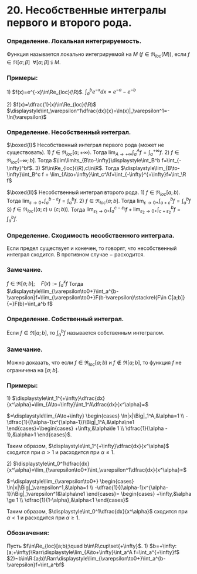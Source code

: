 # 20. Несобственные интегралы первого и второго рода.

### Определение. Локальная интегрируемость.
Функция называется локально интегрируемой на $M~(f\in\Re_{loc}(M))$,
если $f\in\Re[\alpha;\beta]~~\forall[\alpha;\beta]\subsetneqq M$.

### Примеры:
$1)$ $f(x)=e^{-x}\in\Re_{loc}(\R)$.
$\displaystyle\int_a^b e^{-x}dx=e^{-a}-e^{-b}$

$2)$ $f(x)=\dfrac{1}{x}\in\Re_{loc}(\R)$
$\displaystyle\int_\varepsilon^1\dfrac{dx}{x}=\ln(x)|_\varepsilon^1=-\ln(\varepsilon)$

### Определение. Несобственный интеграл.
$\boxed{I}$ Несобственный интеграл первого рода (может не существовать).
$1)$ $f\in\Re_{loc}[a;+\infty)$.
Тогда $\displaystyle\lim_{A\to+\infty}\int_a^A f = \int_a^{+\infty}f$.
$2)$ $f\in\Re_{loc}(-\infty;b]$.
Тогда $\lim\limits_{B\to-\infty}\displaystyle\int_B^b f=\int_{-\infty}^bf$.
$3)$ $f\in\Re_{loc}(\R),c\in\R$.
Тогда $\displaystyle\lim_{B\to-\infty}\int_B^c f + \lim_{A\to+\infty}\int_c^Af=\int_{-\infty}^{+\infty}f=\int_\R f$

$\boxed{II}$ Несобственный интеграл второго рода.
$1)$ $f\in\Re_{loc}[a;b)$.
Тогда $\displaystyle\lim_{\varepsilon\to0+}\int_a^{b-\varepsilon}f=\int_a^b f$.
$2)$ $f\in\Re_{loc}(a;b]$.
Тогда $\displaystyle\lim_{\varepsilon\to0+}\int_{a+\varepsilon}^b f=\int_a^bf$
$3)$ $f\in\Re_{loc}\big((a;c)\cup(c;b)\big)$.
Тогда $\displaystyle\lim_{\varepsilon_1\to0+}\int_a^{c-\varepsilon_1}f+\lim_{\varepsilon_2\to0+}\int_{c+\varepsilon_2}^b f=\int_a^b f$.

### Определение. Сходимость несобственного интеграла.
Если предел существует и конечен, то говорят, что несобственный интеграл сходится. В противном случае $-$ расходится.

### Замечание.
$f\in\Re[a;b];\quad F(x):=\displaystyle\int_a^x f$
Тогда $\displaystyle\lim_{\varepsilon\to0+}\int_a^{b-\varepsilon}f=\lim_{\varepsilon\to0+}F(b-\varepsilon)\stackrel{F\in C[a;b]}{=}F(b)=\int_a^b f$

### Определение. Собственный интеграл.
Если $f\in\Re[a;b]$, то $\displaystyle\int_a^b f$ называется собственным интегралом.

### Замечание.
Можно доказать, что если $f\in\Re_{loc}[a;b)$ и $f\not\in\Re[a;b]$, то функция
$f$ не ограничена на $[a;b]$.

### Примеры:
$1)$ $\displaystyle\int_1^{+\infty}\dfrac{dx}{x^\alpha}=\lim_{A\to+\infty}\int_1^A\dfrac{dx}{x^\alpha}=$

$=\displaystyle\lim_{A\to+\infty}
\begin{cases}
\ln|x|\Big|_1^A,&\alpha=1
\\
-\dfrac{1}{(\alpha-1)x^{\alpha-1}}\Big|_1^A,&\alpha\ne1
\end{cases}=\begin{cases}
+\infty,&\alpha\le 1
\\
\dfrac{1}{\alpha - 1},&\alpha>1
\end{cases}$.

Таким образом, $\displaystyle\int_1^{+\infty}\dfrac{dx}{x^\alpha}$ сходится при $\alpha > 1$ и расходится при $\alpha\le1$.

$2)$ $\displaystyle\int_0^1\dfrac{dx}{x^\alpha}=\lim_{\varepsilon\to0+}\int_\varepsilon^1\dfrac{dx}{x^\alpha}=$

$=\displaystyle\lim_{\varepsilon\to0+}
\begin{cases}
\ln|x|\Big|_\varepsilon^1,&\alpha=1
\\
-\dfrac{1}{(\alpha-1)x^{\alpha-1}}\Big|_\varepsilon^1&\alpha\ne1
\end{cases}=
\begin{cases}
+\infty,&\alpha \ge 1
\\
\dfrac{1}{1-\alpha},&\alpha<1
\end{cases}$

Таким образом, $\displaystyle\int_0^1\dfrac{dx}{x^\alpha}$ сходится при $\alpha<1$ и расходится при $\alpha\ge1$.

### Обозначения:
Пусть $f\in\Re_{loc}[a;b);\quad b\in\R\cup\set{+\infty}$.
$1)$ $b=+\infty:[a;+\infty)\Rarr\displaystyle\lim_{A\to+\infty}\int_a^A f=\int_a^{+\infty}f$
$2)~b\in\R:[a;b)\Rarr\displaystyle\lim_{\varepsilon\to0+}\int_a^{b-\varepsilon}f=\int_a^bf$
